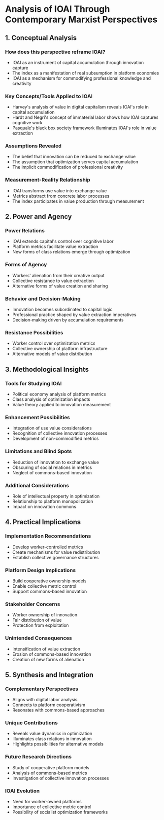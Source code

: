 # Analysis of IOAI Through Contemporary Marxist Perspectives

## 1. Conceptual Analysis

### How does this perspective reframe IOAI?
- IOAI as an instrument of capital accumulation through innovation capture
- The index as a manifestation of real subsumption in platform economies
- IOAI as a mechanism for commodifying professional knowledge and creativity

### Key Concepts/Tools Applied to IOAI
- Harvey's analysis of value in digital capitalism reveals IOAI's role in capital accumulation
- Hardt and Negri's concept of immaterial labor shows how IOAI captures cognitive work
- Pasquale's black box society framework illuminates IOAI's role in value extraction

### Assumptions Revealed
- The belief that innovation can be reduced to exchange value
- The assumption that optimization serves capital accumulation
- The implicit commodification of professional creativity

### Measurement-Reality Relationship
- IOAI transforms use value into exchange value
- Metrics abstract from concrete labor processes
- The index participates in value production through measurement

## 2. Power and Agency

### Power Relations
- IOAI extends capital's control over cognitive labor
- Platform metrics facilitate value extraction
- New forms of class relations emerge through optimization

### Forms of Agency
- Workers' alienation from their creative output
- Collective resistance to value extraction
- Alternative forms of value creation and sharing

### Behavior and Decision-Making
- Innovation becomes subordinated to capital logic
- Professional practice shaped by value extraction imperatives
- Decision-making driven by accumulation requirements

### Resistance Possibilities
- Worker control over optimization metrics
- Collective ownership of platform infrastructure
- Alternative models of value distribution

## 3. Methodological Insights

### Tools for Studying IOAI
- Political economy analysis of platform metrics
- Class analysis of optimization impacts
- Value theory applied to innovation measurement

### Enhancement Possibilities
- Integration of use value considerations
- Recognition of collective innovation processes
- Development of non-commodified metrics

### Limitations and Blind Spots
- Reduction of innovation to exchange value
- Obscuring of social relations in metrics
- Neglect of commons-based innovation

### Additional Considerations
- Role of intellectual property in optimization
- Relationship to platform monopolization
- Impact on innovation commons

## 4. Practical Implications

### Implementation Recommendations
- Develop worker-controlled metrics
- Create mechanisms for value redistribution
- Establish collective governance structures

### Platform Design Implications
- Build cooperative ownership models
- Enable collective metric control
- Support commons-based innovation

### Stakeholder Concerns
- Worker ownership of innovation
- Fair distribution of value
- Protection from exploitation

### Unintended Consequences
- Intensification of value extraction
- Erosion of commons-based innovation
- Creation of new forms of alienation

## 5. Synthesis and Integration

### Complementary Perspectives
- Aligns with digital labor analysis
- Connects to platform cooperativism
- Resonates with commons-based approaches

### Unique Contributions
- Reveals value dynamics in optimization
- Illuminates class relations in innovation
- Highlights possibilities for alternative models

### Future Research Directions
- Study of cooperative platform models
- Analysis of commons-based metrics
- Investigation of collective innovation processes

### IOAI Evolution
- Need for worker-owned platforms
- Importance of collective metric control
- Possibility of socialist optimization frameworks 